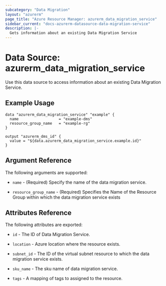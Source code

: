 ```yaml
---
subcategory: "Data Migration"
layout: "azurerm"
page_title: "Azure Resource Manager: azurerm_data_migration_service"
sidebar_current: "docs-azurerm-datasource-data-migration-service"
description: |-
  Gets information about an existing Data Migration Service
---
```


# Data Source: azurerm_data_migration_service

Use this data source to access information about an existing Data Migration Service.


## Example Usage

```hcl
data "azurerm_data_migration_service" "example" {
  name                  = "example-dms"
  resource_group_name   = "example-rg"
}

output "azurerm_dms_id" {
  value = "${data.azurerm_data_migration_service.example.id}"
}
```


## Argument Reference

The following arguments are supported:

* `name` - (Required) Specify the name of the data migration service.

* `resource_group_name` - (Required) Specifies the Name of the Resource Group within which the data migration service exists

## Attributes Reference

The following attributes are exported:

* `id` - The ID of Data Migration Service.

* `location` - Azure location where the resource exists.

* `subnet_id` - The ID of the virtual subnet resource to which the data migration service exists.

* `sku_name` - The sku name of data migration service.

* `tags` - A mapping of tags to assigned to the resource.
